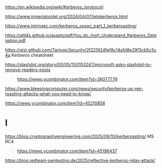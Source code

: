 https://en.wikipedia.org/wiki/Kerberos_(protocol)

https://www.imperialviolet.org/2024/04/07/letskerberos.html

https://www.intrinsec.com/kerberos_opsec_part_1_kerberoasting/

https://attl4s.github.io/assets/pdf/You_do_(not)_Understand_Kerberos_Delegation.pdf

https://gist.github.com/TarlogicSecurity/2f221924fef8c14a1d8e29f3cb5c5c4a Kerberos cheatsheet

https://slashdot.org/story/00/05/11/0153247/microsoft-asks-slashdot-to-remove-readers-posts
> https://news.ycombinator.com/item?id=36077779

https://www.bleepingcomputer.com/news/security/kerberos-as-rep-roasting-attacks-what-you-need-to-know/

https://news.ycombinator.com/item?id=45210858

# I
https://blog.cryptographyengineering.com/2025/09/10/kerberoasting/ MS RC4
> https://news.ycombinator.com/item?id=45196437

https://blog.redteam-pentesting.de/2025/reflective-kerberos-relay-attack/